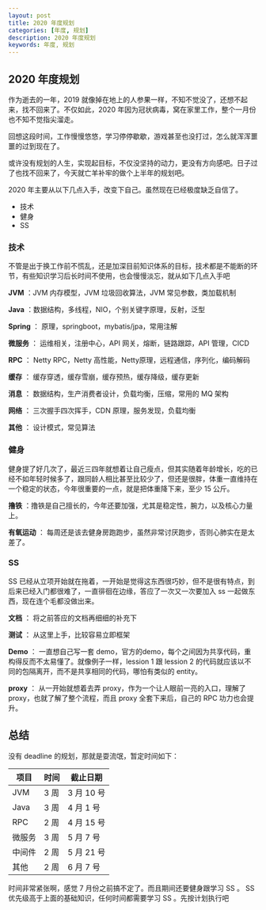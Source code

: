 ```yaml
---
layout: post  
title: 2020 年度规划  
categories: [年度, 规划]  
description: 2020 年度规划  
keywords: 年度, 规划  
---
```


## 2020 年度规划
作为逝去的一年，2019 就像掉在地上的人参果一样，不知不觉没了，还想不起来，找不回来了。不仅如此，2020 年因为冠状病毒，窝在家里工作，整个一月份也不知不觉指尖溜走。

回想这段时间，工作慢慢悠悠，学习停停歇歇，游戏甚至也没打过，怎么就浑浑噩噩的过到现在了。

或许没有规划的人生，实现起目标，不仅没坚持的动力，更没有方向感吧。日子过了也找不回来了，今天就亡羊补牢的做个上半年的规划吧。

2020 年主要从以下几点入手，改变下自己。虽然现在已经极度缺乏自信了。

  - 技术
  - 健身
  - SS

### 技术

不管是出于换工作前不慌乱，还是加深目前知识体系的目标，技术都是不能断的环节，有些知识学习后长时间不使用，也会慢慢淡忘，就从如下几点入手吧

**JVM** ：JVM 内存模型，JVM 垃圾回收算法，JVM 常见参数，类加载机制

**Java** ：数据结构，多线程，NIO，个别关键字原理，反射，泛型

**Spring** ： 原理，springboot，mybatis/jpa，常用注解

**微服务** ： 运维相关，注册中心，API 网关，熔断，链路跟踪，API 管理，CICD

**RPC** ： Netty RPC，Netty 高性能，Netty原理，远程通信，序列化，编码解码

**缓存** ： 缓存穿透，缓存雪崩，缓存预热，缓存降级，缓存更新

**消息** ： 数据结构，生产消费者设计，负载均衡，压缩，常用的 MQ 架构

**网络** ： 三次握手四次挥手，CDN 原理，服务发现，负载均衡

**其他** ： 设计模式，常见算法


### 健身

健身提了好几次了，最近三四年就想着让自己瘦点，但其实随着年龄增长，吃的已经不如年轻时候多了，跟同龄人相比甚至比较少了，但还是很胖，体重一直维持在一个稳定的状态，今年很重要的一点，就是把体重降下来，至少 15 公斤。

**撸铁** ：撸铁是自己擅长的，今年还要加强，尤其是稳定性，腕力，以及核心力量上。

**有氧运动** ： 每周还是该去健身房跑跑步，虽然非常讨厌跑步，否则心肺实在是太差了。


### SS

SS 已经从立项开始就在拖着，一开始是觉得这东西很巧妙，但不是很有特点，到后来已经入门都很难了，一直徘徊在边缘，答应了一次又一次要加入 ss 一起做东西，现在连个毛都没做出来。

**文档** ： 将之前答应的文档再细细的补充下

**测试** ： 从这里上手，比较容易立即框架

**Demo** ： 一直想自己写一套 demo，官方的demo，每个之间因为共享代码，重构得反而不太易懂了。就像例子一样，lession 1 跟 lession 2 的代码就应该以不同的包隔离开，而不是共享相同的代码，哪怕有类似的 entity。

**proxy** ： 从一开始就想着去弄 proxy，作为一个让人眼前一亮的入口，理解了 proxy，也就了解了整个流程，而且 proxy 全套下来后，自己的 RPC 功力也会提升。


## 总结

没有 deadline 的规划，那就是耍流氓，暂定时间如下：

| 项目 | 时间 | 截止日期 |
| --- | --- | --- |
| JVM | 3 周 | 3 月 10 号 |
| Java | 3 周 | 4 月 1 号 |
| RPC | 2 周 | 4 月 15 号 |
| 微服务 | 3 周 | 5 月 7 号 |
| 中间件 | 2 周 | 5 月 21 号 |
| 其他 | 2 周 | 6 月 7 号 |

时间非常紧张啊，感觉 7 月份之前搞不定了。而且期间还要健身跟学习 SS 。 SS 优先级高于上面的基础知识，任何时间都需要学习 SS 。先按计划执行吧 